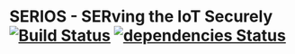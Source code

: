 # SERIOS - SERving the IoT Securely [![Build Status](https://travis-ci.org/SEDARI/serios.svg?branch=master)](https://travis-ci.org/SEDARI/serios) [![dependencies Status](https://david-dm.org/SEDARI/serios/status.svg)](https://david-dm.org/SEDARI/serios)
